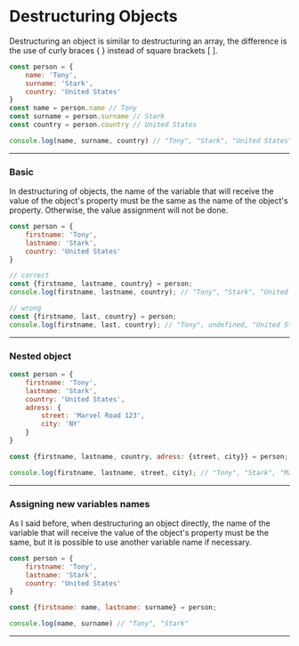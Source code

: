 # Destructuring Objects

Destructuring an object is similar to destructuring an array, the difference is the use of curly braces { } instead of square brackets [ ].

```js
const person = {
    name: 'Tony',
    surname: 'Stark',
    country: 'United States'
}
const name = person.name // Tony
const surname = person.surname // Stark
const country = person.country // United States

console.log(name, surname, country) // "Tony", "Stark", "United States"

```

***

### Basic 

In destructuring of objects, the name of the variable that will receive the value of the object's property must be the same as the name of the object's property. Otherwise, the value assignment will not be done.

```js
const person = {
    firstname: 'Tony',
    lastname: 'Stark',
    country: 'United States'
}

// correct
const {firstname, lastname, country} = person;
console.log(firstname, lastname, country); // "Tony", "Stark", "United States" 

// wrong
const {firstname, last, country} = person;
console.log(firstname, last, country); // "Tony", undefined, "United States"
```

***

### Nested object

```js
const person = {
    firstname: 'Tony',
    lastname: 'Stark',
    country: 'United States',
    adress: {
        street: 'Marvel Road 123',
        city: 'NY'
    }
}

const {firstname, lastname, country, adress: {street, city}} = person;

console.log(firstname, lastname, street, city); // "Tony", "Stark", "Marvel Road 123", "NY"
```

***

### Assigning new variables names

As I said before, when destructuring an object directly, the name of the variable that will receive the value of the object's property must be the same, but it is possible to use another variable name if necessary.

```js
const person = {
    firstname: 'Tony',
    lastname: 'Stark',
    country: 'United States'
}

const {firstname: name, lastname: surname} = person;

console.log(name, surname) // "Tony", "Stark"
```

***